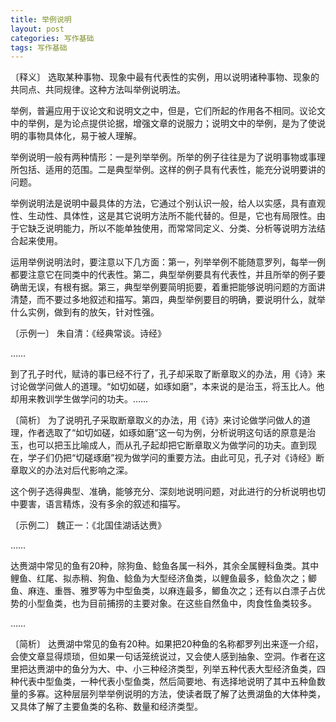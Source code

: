 ```yaml
---
title: 举例说明
layout: post
categories: 写作基础
tags: 写作基础
---
```


〔释义〕 选取某种事物、现象中最有代表性的实例，用以说明诸种事物、现象的共同点、共同规律。这种方法叫举例说明法。

举例，普遍应用于议论文和说明文之中，但是，它们所起的作用各不相同。议论文中的举例，是为论点提供论据，增强文章的说服力；说明文中的举例，是为了使说明的事物具体化，易于被人理解。

举例说明一般有两种情形：一是列举举例。所举的例子往往是为了说明事物或事理所包括、适用的范围。二是典型举例。这样的例子具有代表性，能充分说明要讲的问题。

举例说明法是说明中最具体的方法，它通过个别认识一般，给人以实感，具有直观性、生动性、具体性，这是其它说明方法所不能代替的。但是，它也有局限性。由于它缺乏说明能力，所以不能单独使用，而常常同定义、分类、分析等说明方法结合起来使用。

运用举例说明法时，要注意以下几方面：第一，列举举例不能随意罗列，每举一例都要注意它在同类中的代表性。第二，典型举例要具有代表性，并且所举的例子要确凿无误，有根有据。第三，典型举例要简明扼要，着重把能够说明问题的方面讲清楚，而不要过多地叙述和描写。第四，典型举例要目的明确，要说明什么，就举什么实例，做到有的放矢，针对性强。

〔示例一〕 朱自清：《经典常谈。诗经》

……

到了孔子时代，赋诗的事已经不行了，孔子却采取了断章取义的办法，用《诗》来讨论做学问做人的道理。“如切如磋，如琢如磨”，本来说的是治玉，将玉比人。他却用来教训学生做学问的功夫。……

〔简析〕 为了说明孔子采取断章取义的办法，用《诗》来讨论做学问做人的道理，作者选取了“如切如磋，如琢如磨”这一句为例，分析说明这句话的原意是治玉，也可以把玉比喻成人，而从孔子起却把它断章取义为做学问的功夫。直到现在，学子们仍把“切磋琢磨”视为做学问的重要方法。由此可见，孔子对《诗经》断章取义的办法对后代影响之深。

这个例子选得典型、准确，能够充分、深刻地说明问题，对此进行的分析说明也切中要害，语言精炼，没有多余的叙述和描写。

〔示例二〕 魏正一：《北国佳湖话达赉》

……

达赉湖中常见的鱼有20种，除狗鱼、鲶鱼各属一科外，其余全属鲤科鱼类。其中鲤鱼、红尾、拟赤稍、狗鱼、鲶鱼为大型经济鱼类，以鲤鱼最多，鲶鱼次之；鲫鱼、麻连、重唇、雅罗等为中型鱼类，以麻连最多，鲫鱼次之；还有以白漂子占优势的小型鱼类，也为目前捕捞的主要对象。在这些自然鱼中，肉食性鱼类较多。

……

〔简析〕 达赉湖中常见的鱼有20种。如果把20种鱼的名称都罗列出来逐一介绍，会使文章显得烦琐，但如果一句话笼统说过，又会使人感到抽象、空洞。作者在这里把达赉湖中的鱼分为大、中、小三种经济类型，列举五种代表大型经济鱼类，四种代表中型鱼类，一种代表小型鱼类，然后简要地、有选择地说明了其中五种鱼数量的多寡。这种层层列举举例说明的方法，使读者既了解了达赉湖鱼的大体种类，又具体了解了主要鱼类的名称、数量和经济类型。 
